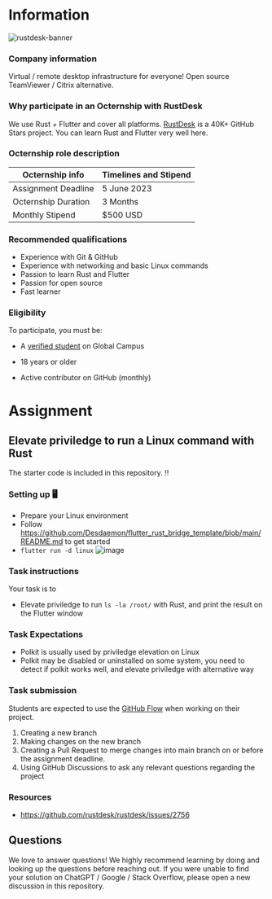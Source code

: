 # Information

![rustdesk-banner](https://user-images.githubusercontent.com/71636191/236513788-89da3f2a-6898-4e30-a12f-b5af129858c3.png)

### Company information 

Virtual / remote desktop infrastructure for everyone! Open source TeamViewer / Citrix alternative.

### Why participate in an Octernship with RustDesk

We use Rust + Flutter and cover all platforms. [RustDesk](https://github.com/rustdesk/rustdesk) is a 40K+ GitHub Stars project. You can learn Rust and Flutter very well here.

### Octernship role description

| Octernship info  | Timelines and Stipend |
| ------------- | ------------- |
| Assignment Deadline  | 5 June 2023  |
| Octernship Duration  | 3 Months  |
| Monthly Stipend  | $500 USD  |

### Recommended qualifications

- Experience with Git & GitHub
- Experience with networking and basic Linux commands
- Passion to learn Rust and Flutter
- Passion for open source
- Fast learner

### Eligibility

To participate, you must be:

* A [verified student](https://education.github.com/discount_requests/pack_application) on Global Campus

* 18 years or older

* Active contributor on GitHub (monthly)

# Assignment

## Elevate priviledge to run a Linux command with Rust

The starter code is included in this repository. ‼️

### Setting up 🖥️

* Prepare your Linux environment
* Follow https://github.com/Desdaemon/flutter_rust_bridge_template/blob/main/README.md to get started
* `flutter run -d linux`
![image](https://user-images.githubusercontent.com/71636191/231404421-a203e923-0c51-42fd-9ee7-cea0ea44fdd9.png)

### Task instructions

Your task is to

- Elevate priviledge to run `ls -la /root/` with Rust, and print the result on the Flutter window

### Task Expectations

- Polkit is usually used by priviledge elevation on Linux
- Polkit may be disabled or uninstalled on some system, you need to detect if polkit works well, and elevate priviledge with alternative way

### Task submission

Students are expected to use the [GitHub Flow](https://docs.github.com/en/get-started/quickstart/github-flow) when working on their project. 

1. Creating a new branch
2. Making changes on the new branch
3. Creating a Pull Request to merge changes into main branch on or before the assignment deadline.
3. Using GitHub Discussions to ask any relevant questions regarding the project

### Resources

* https://github.com/rustdesk/rustdesk/issues/2756

## Questions
We love to answer questions! We highly recommend learning by doing and looking up the questions before reaching out. If you were unable to find your solution on ChatGPT / Google / Stack Overflow, please open a new discussion in this repository.
